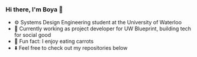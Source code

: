 ### Hi there, I'm Boya 👋

- ⚙️  Systems Design Engineering student at the University of Waterloo
- 🌱 Currently working as project developer for UW Blueprint, building tech for social good
- 🥕 Fun fact: I enjoy eating carrots 
- ⬇️ Feel free to check out my repositories below

